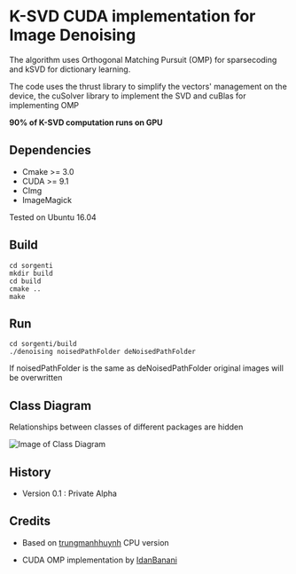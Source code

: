# K-SVD CUDA implementation for Image Denoising 

The algorithm uses Orthogonal Matching Pursuit (OMP) for sparsecoding and kSVD for dictionary learning.

The code uses the thrust library to simplify the vectors' management on the device, the cuSolver library to implement the SVD and cuBlas for implementing OMP 

__90% of K-SVD computation runs on GPU__ 

## Dependencies
 
 - Cmake >= 3.0
 - CUDA >= 9.1
 - CImg
 - ImageMagick
 
 Tested on Ubuntu 16.04

## Build
```Shell
cd sorgenti  
mkdir build
cd build   
cmake ..    
make     
```
## Run
```Shell
cd sorgenti/build
./denoising noisedPathFolder deNoisedPathFolder
```
<aside class="warning">
If noisedPathFolder is the same as deNoisedPathFolder original images will be overwritten
</aside>

## Class Diagram
Relationships between classes of different packages are hidden

![Image of Class Diagram](https://github.com/newfla/Denosing-SVD/raw/master/uml/out/classDiagram/diagrammaSVD.png)


## History
 - Version 0.1 : Private Alpha

## Credits
- Based on [trungmanhhuynh](https://github.com/trungmanhhuynh/kSVD-Image-Denoising) CPU version 

- CUDA OMP implementation by [IdanBanani](https://github.com/IdanBanani/Orthogonal-Matching-Pursuit--OMP--and-Batch-OMP-algorithm-)
